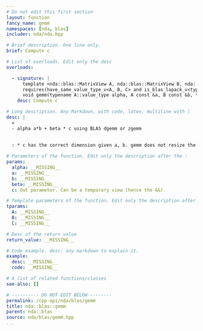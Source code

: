 ```yaml
---
# Do not edit this first section
layout: function
fancy_name: gemm
namespaces: [nda, blas]
includer: nda/nda.hpp

# Brief description. One line only.
brief: Compute c

# List of overloads. Edit only the desc
overloads:

  - signature: |
      template <nda::blas::MatrixView A, nda::blas::MatrixView B, nda::blas::MatrixView C>
      requires(have_same_value_type_v<A, B, C> and is_blas_lapack_v<typename A::value_type>)
      void gemm(typename A::value_type alpha, A const &a, B const &b, typename A::value_type beta, C &&c)
    desc: Compute c

# Long description. Any Markdown, with code, latex, multiline with |
desc: |
  <
  - alpha a*b + beta * c using BLAS dgemm or zgemm
  
  
  : * c has the correct dimension given a, b. gemm does not resize the object,

# Parameters of the function. Edit only the description after the :
params:
  alpha: __MISSING__
  a: __MISSING__
  b: __MISSING__
  beta: __MISSING__
  c: Out parameter. Can be a temporary view (hence the &&).

# Template parameters of the function. Edit only the description after the :
tparams:
  A: __MISSING__
  B: __MISSING__
  C: __MISSING__

# Desc of the return value
return_value: __MISSING__

# Code example. desc: any markdown to explain it.
example:
  desc: __MISSING__
  code: __MISSING__

# A list of related functions/classes
see-also: []

# ---------- DO NOT EDIT BELOW --------
permalink: /cpp-api/nda/blas/gemm
title: nda::blas::gemm
parent: nda::blas
source: nda/blas/gemm.hpp
...
```


